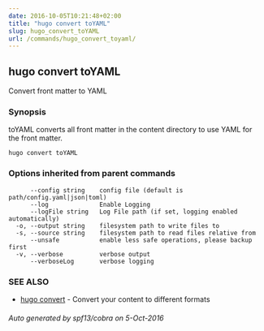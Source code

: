 ```yaml
---
date: 2016-10-05T10:21:48+02:00
title: "hugo convert toYAML"
slug: hugo_convert_toYAML
url: /commands/hugo_convert_toyaml/
---
```

## hugo convert toYAML

Convert front matter to YAML

### Synopsis


toYAML converts all front matter in the content directory
to use YAML for the front matter.

```
hugo convert toYAML
```

### Options inherited from parent commands

```
      --config string    config file (default is path/config.yaml|json|toml)
      --log              Enable Logging
      --logFile string   Log File path (if set, logging enabled automatically)
  -o, --output string    filesystem path to write files to
  -s, --source string    filesystem path to read files relative from
      --unsafe           enable less safe operations, please backup first
  -v, --verbose          verbose output
      --verboseLog       verbose logging
```

### SEE ALSO
* [hugo convert](/commands/hugo_convert/)	 - Convert your content to different formats

###### Auto generated by spf13/cobra on 5-Oct-2016

